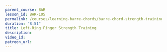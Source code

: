 ```yaml
---
parent_course: BAR
lesson_id: BAR-105
permalink: /courses/learning-barre-chords/barre-chord-strength-training-left-ring-finger
duration: "8:51"
title: Left-Ring Finger Strength Training
description:
video_id:
patreon_url:
---
```

